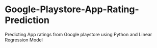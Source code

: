 # Google-Playstore-App-Rating-Prediction
Predicting App ratings from Google playstore using Python and Linear Regression Model
